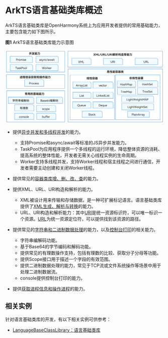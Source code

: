 # ArkTS语言基础类库概述


ArkTS语言基础类库是OpenHarmony系统上为应用开发者提供的常用基础能力，主要包含能力如下图所示。


**图1** ArkTS语言基础类库能力示意图  

![arkts-commonlibrary](figures/arkts-commonlibrary.png)


- 提供[异步并发和多线程并发](concurrency-overview.md)的能力。
  - 支持Promise和async/await等标准的JS异步并发能力。
  - TaskPool为应用程序提供一个多线程的运行环境，降低整体资源的消耗、提高系统的整体性能，开发者无需关心线程实例的生命周期。
  - Worker支持多线程并发，支持Worker线程和宿主线程之间进行通信，开发者需要主动创建和关闭Worker线程。

- 提供常见的[容器类库增、删、改、查](container-overview.md)的能力。


- 提供XML、URL、URI构造和解析的能力。
  - XML被设计用来传输和存储数据，是一种可扩展标记语言。语言基础类库提供了[XML生成、解析与转换](xml-overview.md)的能力。
  - URL、URI构造和解析能力：其中[URI](../reference/apis/js-apis-uri.md)是统一资源标识符，可以唯一标识一个资源。[URL](../reference/apis/js-apis-url.md)为统一资源定位符，可以提供找到该资源的路径。

- 提供常见的[字符串和二进制数据处理](../reference/apis/js-apis-util.md)的能力，以及[控制台打印](../reference/apis/js-apis-logs.md)的相关能力。
  - 字符串编解码功能。
  - 基于Base64的字节编码和解码功能。
  - 提供常见的有理数操作支持，包括有理数的比较、获取分子分母等功能。
  - 提供Scope接口用于描述一个字段的有效范围。
  - 提供二进制数据处理的能力，常见于TCP流或文件系统操作等场景中用于处理二进制数据流。
  - console提供控制台打印的能力。

- 提供[获取进程信息和操作进程](../reference/apis/js-apis-process.md)的能力。


## 相关实例

针对语言基础类库的开发，有以下相关实例可供参考：

- [LanguageBaseClassLibrary：语言基础类库](https://gitee.com/openharmony/applications_app_samples/tree/OpenHarmony-4.0-Beta2/code/LaunguageBaseClassLibrary/LanguageBaseClassLibrary)
